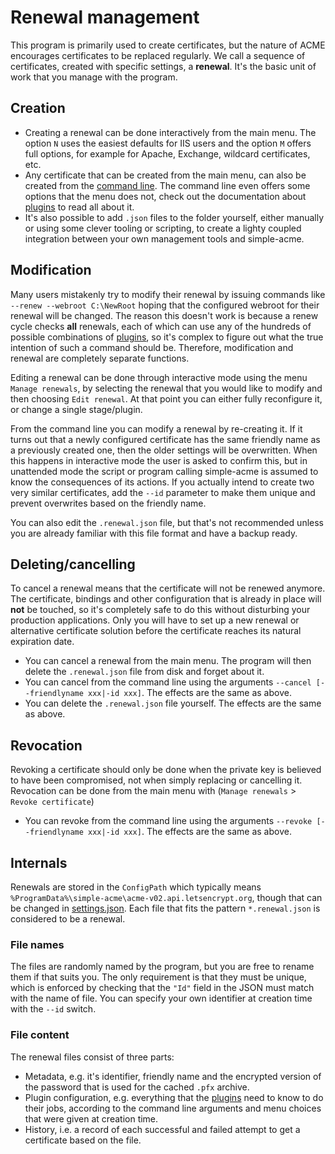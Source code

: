 ---
---
# Renewal management
 This program is primarily used to create certificates, but the nature of ACME encourages certificates to be 
replaced regularly. We call a sequence of certificates, created with specific settings, a **renewal**. It's the 
basic unit of work that you manage with the program.

## Creation
- Creating a renewal can be done interactively from the main menu. The option `N` uses the easiest defaults for 
IIS users and the option `M` offers full options, for example for Apache, Exchange, wildcard certificates, etc. 
- Any certificate that can be created from the main menu, can also be created from the 
[command line](/reference/cli). 
The command line even offers some options that the menu does not, check out the documentation 
about [plugins](/reference/plugins/) to read all about it.
- It's also possible to add `.json` files to the folder yourself, either manually or using some clever tooling or 
scripting, to create a lighty coupled integration between your own management tools and simple-acme.

## Modification
Many users mistakenly try to modify their renewal by issuing commands like `‑‑renew --webroot C:\NewRoot` 
hoping that the configured webroot for their renewal will be changed. The reason this doesn't work is 
because a renew cycle checks **all** renewals, each of which can use any of the hundreds of possible 
combinations of [plugins](/reference/plugins/), so it's complex to figure out what the 
true intention of such a command should be. Therefore, modification and renewal are completely separate
functions.

Editing a renewal can be done through interactive mode using the menu `Manage renewals`, by selecting the
renewal that you would like to modify and then choosing `Edit renewal`. At that point you can either
fully reconfigure it, or change a single stage/plugin.

From the command line you can modify a renewal by re-creating it. If it turns out that a newly configured 
certificate has the same friendly name as a previously created one, then the older settings will be 
overwritten. When this happens in interactive mode the user is asked to confirm this, but in unattended 
mode the script or program calling simple-acme is assumed to know the consequences of its actions. If you
actually intend to create two very similar certificates, add the `‑‑id` parameter to make them unique 
and prevent overwrites based on the friendly name.

You can also edit the `.renewal.json` file, but that's not recommended unless you are already familiar 
with this file format and have a backup ready.

## Deleting/cancelling
To cancel a renewal means that the certificate will not be renewed anymore. The certificate, bindings 
and other configuration that is already in place will **not** be touched, so it's completely safe to do
this without disturbing your production applications. Only you will have to set up a new renewal or 
alternative certificate solution before the certificate reaches its natural expiration date. 
- You can cancel a renewal from the main menu. The program will then delete the `.renewal.json` file from 
disk and forget about it.
- You can cancel from the command line using the arguments `‑‑cancel [--friendlyname xxx|-id xxx]`. 
The effects are the same as above.
- You can delete the `.renewal.json` file yourself. The effects are the same as above.

## Revocation
Revoking a certificate should only be done when the private key is believed to have been compromised, 
not when simply replacing or cancelling it. Revocation can be done from the main menu with
(`Manage renewals` > `Revoke certificate`)
- You can revoke from the command line using the arguments `‑‑revoke [--friendlyname xxx|-id xxx]`. 
The effects are the same as above.

## Internals
Renewals are stored in the `ConfigPath` which typically means `%ProgramData%\simple-acme\acme-v02.api.letsencrypt.org`, 
though that can be changed in [settings.json](/reference/settings). Each file that fits the pattern 
`*.renewal.json` is considered to be a renewal. 

### File names
The files are randomly named by the program, but you are free to rename them if that suits you. The only requirement 
is that they must be unique, which is enforced by checking that the `"Id"` field in the JSON must match with the 
name of file. You can specify your own identifier at creation time with the `‑‑id` switch.

### File content
The renewal files consist of three parts:
- Metadata, e.g. it's identifier, friendly name and the encrypted version of the password that is used for 
the cached `.pfx` archive.
- Plugin configuration, e.g. everything that the [plugins](/reference/plugins/) need to know 
to do their jobs, according to the command line arguments and menu choices that were given at creation time.
- History, i.e. a record of each successful and failed attempt to get a certificate based on the file.